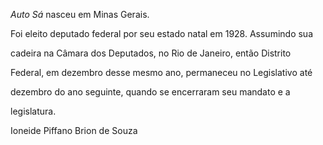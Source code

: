 

*Auto Sá* nasceu em Minas Gerais.



Foi eleito deputado federal por seu estado natal em 1928. Assumindo sua

cadeira na Câmara dos Deputados, no Rio de Janeiro, então Distrito

Federal, em dezembro desse mesmo ano, permaneceu no Legislativo até

dezembro do ano seguinte, quando se encerraram seu mandato e a

legislatura.



Ioneide Piffano Brion de Souza



